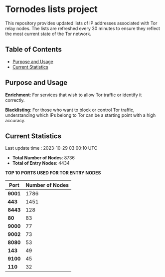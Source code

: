 # Tornodes lists project

This repository provides updated lists of IP addresses associated with Tor relay nodes. The lists are refreshed every 30 minutes to ensure they reflect the most current state of the Tor network.

## Table of Contents

- [Purpose and Usage](#purpose-and-usage)
- [Current Statistics](#current-statistics)


## Purpose and Usage

**Enrichment**: For services that wish to allow Tor traffic or identify it correctly.

**Blacklisting**: For those who want to block or control Tor traffic, understanding which IPs belong to Tor can be a starting point with a high accuracy.

## Current Statistics

Last update time : 2023-10-29 03:00:10 UTC

- **Total Number of Nodes**: 8736
- **Total of Entry Nodes**: 4434

**TOP 10 PORTS USED FOR TOR ENTRY NODES**

| **Port** | **Number of Nodes** |
|------|-----------------|
| **9001**   | 1786  |
| **443**   | 1451  |
| **8443**   | 128  |
| **80**   | 83  |
| **9000**   | 77  |
| **9002**   | 73  |
| **8080**   | 53  |
| **143**   | 49  |
| **9100**   | 45  |
| **110**   | 32  |

